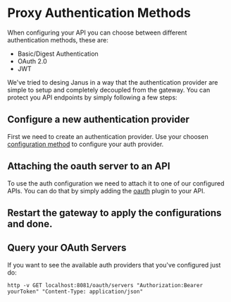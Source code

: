 # Proxy Authentication Methods

When configuring your API you can choose between different authentication methods, these are:

* Basic/Digest Authentication
* OAuth 2.0
* JWT

We've tried to desing Janus in a way that the authentication provider are simple to setup 
and completely decoupled from the gateway. You can protect you API endpoints by simply 
following a few steps:

## Configure a new authentication provider

First we need to create an authentication provider. Use your choosen [configuration method](config.md)
to configure your auth provider.

## Attaching the oauth server to an API

To use the auth configuration we need to attach it to one of our configured APIs.
You can do that by simply adding the [oauth](/docs/plugins/oauth.md) plugin to your API.

## Restart the gateway to apply the configurations and done.

## Query your OAuth Servers

If you want to see the available auth providers that you've configured just do:

```
http -v GET localhost:8081/oauth/servers "Authorization:Bearer yourToken" "Content-Type: application/json"
```
